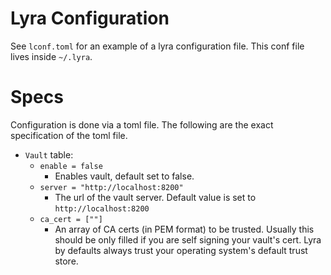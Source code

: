 # Lyra Configuration

See `lconf.toml` for an example of a lyra configuration file. This conf file lives inside `~/.lyra`. 

# Specs
Configuration is done via a toml file. The following are the exact specification of the toml file.

* `Vault` table:
  * `enable = false`
    * Enables vault, default set to false.
  * `server = "http://localhost:8200"` 
    * The url of the vault server. Default value is set to `http://localhost:8200`
  * `ca_cert = [""]` 
    * An array of CA certs (in PEM format) to be trusted. Usually this should be only filled if you are self signing your vault's cert. Lyra by defaults always trust your operating system's default trust store.